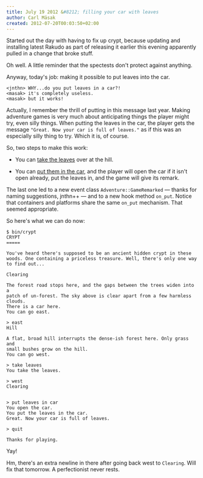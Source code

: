 ```yaml
---
title: July 19 2012 &#8212; filling your car with leaves
author: Carl Mäsak
created: 2012-07-20T00:03:50+02:00
---
```

Started out the day with having to fix up crypt, because updating and
installing latest Rakudo as part of releasing it earlier this evening
apparently pulled in a change that broke stuff.

Oh well. A little reminder that the spectests don't protect against anything.

Anyway, today's job: making it possible to put leaves into the car.

    <jnthn> WHY...do you put leaves in a car?!
    <masak> it's completely useless.
    <masak> but it works!

Actually, I remember the thrill of putting in this message last year. Making
adventure games is very much about anticipating things the player might try,
even silly things. When putting the leaves in the car, the player gets the
message `"Great. Now your car is full of leaves."` as if this was an especially
silly thing to try. Which it is, of course.

So, two steps to make this work:

* You can [take the
  leaves](https://github.com/masak/crypt/commit/009372068ab4f87b6443b598b5e458ca67161550)
  over at the hill.

* You can [put them in the
  car](https://github.com/masak/crypt/commit/867e41d17a0cbe17d2aabbc6ad27a88e686da0b7),
  and the player will open the car if it isn't open already, put the leaves in,
  and the game will give its remark.

The last one led to a new event class `Adventure::GameRemarked` &mdash; thanks
for naming suggestions, jnthn++ &mdash; and to a new hook method `on_put`.
Notice that containers and platforms share the same `on_put` mechanism. That
seemed appropriate.

So here's what we can do now:

    $ bin/crypt
    CRYPT
    =====

    You've heard there's supposed to be an ancient hidden crypt in these
    woods. One containing a priceless treasure. Well, there's only one way
    to find out...

    Clearing

    The forest road stops here, and the gaps between the trees widen into a
    patch of un-forest. The sky above is clear apart from a few harmless clouds.
    There is a car here.
    You can go east.

    > east 
    Hill

    A flat, broad hill interrupts the dense-ish forest here. Only grass and
    small bushes grow on the hill.
    You can go west.

    > take leaves
    You take the leaves.

    > west
    Clearing


    > put leaves in car
    You open the car.
    You put the leaves in the car.
    Great. Now your car is full of leaves.

    > quit

    Thanks for playing.

Yay!

Hm, there's an extra newline in there after going back west to `Clearing`. Will
fix that tomorrow. A perfectionist never rests.
